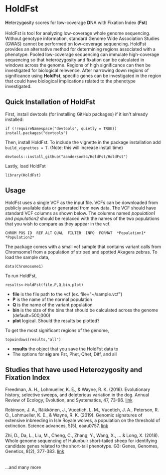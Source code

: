 # HoldFst
 **H**eterzyg**o**sity scores for **l**ow-coverage **D**NA with Fixation Index (**Fst**)
 \
 \
HoldFst is tool for analyzing low-coverage whole genome sequencing. Without genotype information, standard Genome Wide Association Studies (GWAS) cannot be performed on low-coverage sequencing. HoldFst provides an alternative method for determining regions associated with a phenotype. Pooled low-coverage sequencing can immulate high-coverage sequencing so that heterozygosity and fixation can be calculated in windows across the genome. Regions of high significance can then be investigated for biological relevence. After narrowing down regions of significance using **HoldFst**, specific genes can be investigated in the region that could have biological implications related to the phenotype investigated.

## Quick Installation of HoldFst
First, install devtools (for installing GitHub packages) if it isn't already installed:
```
if (!requireNamespace("devtools", quietly = TRUE)) install.packages("devtools")
```
Then, install HoldFst. 
To include the vignette in the package installation add `build_vignettes = T`. (Note: this will increase install time)
```
devtools::install_github("aanderson54/HoldFst/HoldFst")
```
Lastly, load HoldFst
```
library(HoldFst)
```




## Usage
HoldFst uses a single VCF as the input file. VCFs can be downloaded from publicly available data or generated from new data. The VCF should have standard VCF columns as shown below. The columns named *population1* and *population2* should be replaced with the names of the two populations that you wish to compare as they appear in the vcf. 
```
CHROM POS ID  REF ALT QUAL  FILTER  INFO  FORMAT  *Population1* *Population2*
```
The package comes with a small vcf sample that contains variant calls from Chromsome1 from a population of striped and spotted Akagera zebras. To load the sample data,
```
data(Chromosome1)
```
To run HoldFst,
```
results<-HoldFst(file,P,Q,bin,plot)
```
* **file** is the file path to the vcf (ex. file="~/sample.vcf")
* **P** is the name of the normal population
* **Q** is the name of the variant population
* **bin** is the size of the bins that should be calculated across the genome (default=500,000)
* **plot** logical. Should the results be plotted?

To get the most significant regions of the genome,
```
topwindows(results,"all")
```
* **results** the object that you save the HoldFst data to
* The options for **sig** are Fst, Phet, Qhet, Diff, and all



## Studies that have used Heterozygosity and Fixation Index
Freedman, A. H., Lohmueller, K. E., & Wayne, R. K. (2016). Evolutionary history, selective sweeps, and deleterious variation in the dog. Annual Review of Ecology, Evolution, and Systematics, 47, 73-96. [link](https://www.annualreviews.org/doi/abs/10.1146/annurev-ecolsys-121415-032155?casa_token=8cdV2_R4HmgAAAAA:-nF6I-DL0b_oOjOcpFCiV9ZyroKMubY_dKIXmo73J2YSS8yiyxKgKmqqiG97RzUs2K73Xhd4k6mc)

Robinson, J. A., Räikkönen, J., Vucetich, L. M., Vucetich, J. A., Peterson, R. O., Lohmueller, K. E., & Wayne, R. K. (2019). Genomic signatures of extensive inbreeding in Isle Royale wolves, a population on the threshold of extinction. Science advances, 5(5), eaau0757. [link](https://advances.sciencemag.org/content/5/5/eaau0757.abstract)

Zhi, D., Da, L., Liu, M., Cheng, C., Zhang, Y., Wang, X., ... & Long, X. (2018). Whole genome sequencing of Hulunbuir short-tailed sheep for identifying candidate genes related to the short-tail phenotype. G3: Genes, Genomes, Genetics, 8(2), 377-383.
[link](https://www.g3journal.org/content/8/2/377.abstract)
\
\
\
...and many more

